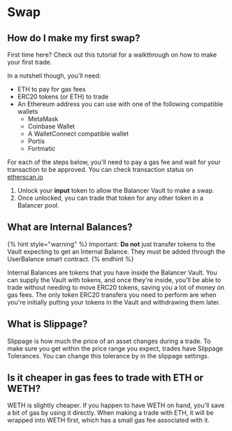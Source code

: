 # Swap

## How do I make my first swap?

First time here? Check out this tutorial for a walkthrough on how to make your first trade. 

In a nutshell though, you'll need:

* ETH to pay for gas fees
* ERC20 tokens \(or ETH\) to trade
* An Ethereum address you can use with one of the following compatible wallets
  * MetaMask
  * Coinbase Wallet
  * A WalletConnect compatible wallet
  * Portis
  * Fortmatic

For each of the steps below, you'll need to pay a gas fee and wait for your transaction to be approved. You can check transaction status on [etherscan.io](https://etherscan.io/) 

1. Unlock your **input** token to allow the Balancer Vault to make a swap. 
2. Once unlocked, you can trade that token for any other token in a Balancer pool.

## What are Internal Balances?

{% hint style="warning" %}
Important: **Do not** just transfer tokens to the Vault expecting to get an Internal Balance. They must be added through the UserBalance smart contract.
{% endhint %}

Internal Balances are tokens that you have inside the Balancer Vault. You can supply the Vault with tokens, and once they're inside, you'll be able to trade without needing to move ERC20 tokens, saving you a lot of money on gas fees. The only token ERC20 transfers you need to perform are when you're initially putting your tokens in the Vault and withdrawing them later.

## What is Slippage?

Slippage is how much the price of an asset changes during a trade. To make sure you get within the price range you expect, trades have Slippage Tolerances. You can change this tolerance by in the slippage settings.

## Is it cheaper in gas fees to trade with ETH or WETH?

WETH is slightly cheaper. If you happen to have WETH on hand, you'll save a bit of gas by using it directly. When making a trade with ETH, it will be wrapped into WETH first, which has a small gas fee associated with it.



